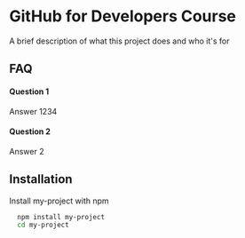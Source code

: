 
# GitHub for Developers Course

A brief description of what this project does and who it's for


## FAQ

#### Question 1

Answer 1234

#### Question 2

Answer 2


## Installation

Install my-project with npm

```bash
  npm install my-project
  cd my-project
```
